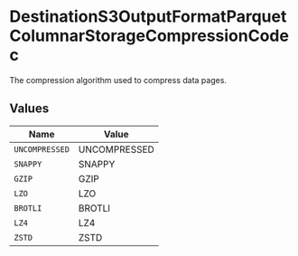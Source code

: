 # DestinationS3OutputFormatParquetColumnarStorageCompressionCodec

The compression algorithm used to compress data pages.


## Values

| Name           | Value          |
| -------------- | -------------- |
| `UNCOMPRESSED` | UNCOMPRESSED   |
| `SNAPPY`       | SNAPPY         |
| `GZIP`         | GZIP           |
| `LZO`          | LZO            |
| `BROTLI`       | BROTLI         |
| `LZ4`          | LZ4            |
| `ZSTD`         | ZSTD           |
